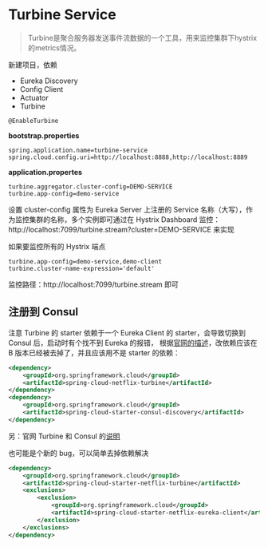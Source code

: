 # Turbine Service

>Turbine是聚合服务器发送事件流数据的一个工具，用来监控集群下hystrix的metrics情况。

新建项目，依赖
- Eureka Discovery
- Config Client
- Actuator
- Turbine

```
@EnableTurbine
```

**bootstrap.properties**
```properties
spring.application.name=turbine-service
spring.cloud.config.uri=http://localhost:8888,http://localhost:8889
```

**application.propertes**
```properties
turbine.aggregator.cluster-config=DEMO-SERVICE
turbine.app-config=demo-service
```
设置 cluster-config 属性为 Eureka Server 上注册的 Service 名称（大写），作为监控集群的名称，多个实例即可通过在 Hystrix Dashboard 监控：http://localhost:7099/turbine.stream?cluster=DEMO-SERVICE 来实现

如果要监控所有的 Hystrix 端点
```properties
turbine.app-config=demo-service,demo-client
turbine.cluster-name-expression='default'
```
监控路径：http://localhost:7099/turbine.stream 即可

## 注册到 Consul

注意 Turbine 的 starter 依赖于一个 Eureka Client 的 starter，会导致切换到 Consul 后，启动时有个找不到 Eureka 的报错，
根据[官网的描述](https://github.com/spring-cloud/spring-cloud-consul/issues/53)，改依赖应该在 B 版本已经被去掉了，并且应该用不是 starter 的依赖：
```xml
<dependency>
    <groupId>org.springframework.cloud</groupId>
    <artifactId>spring-cloud-netflix-turbine</artifactId>
</dependency>
<dependency>
    <groupId>org.springframework.cloud</groupId>
    <artifactId>spring-cloud-starter-consul-discovery</artifactId>
</dependency>
```
另：官网 Turbine 和 Consul 的[说明](https://github.com/spring-cloud/spring-cloud-consul/blob/master/docs/src/main/asciidoc/spring-cloud-consul.adoc#circuit-breaker-with-hystrix)

也可能是个新的 bug，可以简单去掉依赖解决
```xml
<dependency>
    <groupId>org.springframework.cloud</groupId>
    <artifactId>spring-cloud-starter-netflix-turbine</artifactId>
    <exclusions>
        <exclusion>
            <groupId>org.springframework.cloud</groupId>
            <artifactId>spring-cloud-starter-netflix-eureka-client</artifactId>
        </exclusion>
    </exclusions>
</dependency>
```
